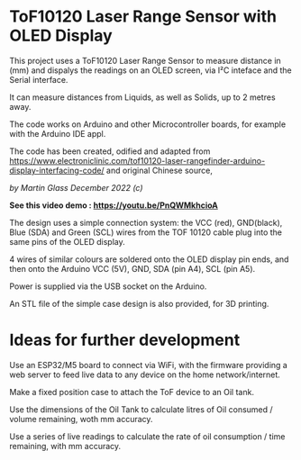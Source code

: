 <H1>ToF10120 Laser Range Sensor with OLED Display</H1>

This project uses a ToF10120 Laser Range Sensor to measure distance in (mm) and dispalys the readings on an OLED screen, via I²C inteface and the Serial interface.

It can measure distances from Liquids, as well as Solids, up to 2 metres away.

The code works on Arduino and other Microcontroller boards, for example with the Arduino IDE appl.

The code has been created, odified and adapted from https://www.electroniclinic.com/tof10120-laser-rangefinder-arduino-display-interfacing-code/ and original Chinese source,

<i>by Martin Glass December 2022 (c)</i>


<b>See this video demo : https://youtu.be/PnQWMkhcioA</b>

The design uses a simple connection system: the VCC (red), GND(black), Blue (SDA) and Green (SCL) wires from the TOF 10120 cable plug into the same pins of the OLED display. 

4 wires of similar colours are soldered onto the OLED display pin ends, and then onto the Arduino VCC (5V), GND, SDA (pin A4), SCL (pin A5).

Power is supplied via the USB socket on the Arduino.

An STL file of the simple case design is also provided, for 3D printing.



<H1>Ideas for further development</H1>

Use an ESP32/M5 board to connect via WiFi, with the firmware providing a web server to feed live data to any device on the home network/internet.

Make a fixed position case to attach the ToF device to an Oil tank.

Use the dimensions of the Oil Tank to calculate litres of Oil consumed / volume remaining, woth mm accuracy.

Use a series of live readings to calculate the rate of oil consumption / time remaining, with mm accuracy.
